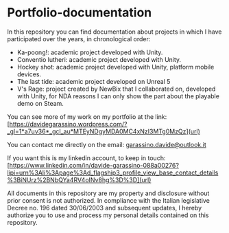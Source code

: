 # Portfolio-documentation

In this repository you can find documentation about projects in which I have participated over the years, in chronological order: 

- Ka-poong!: academic project developed with Unity.
- Conventio lutheri: academic project developed with Unity.
- Hockey shot: academic project developed with Unity, platform mobile devices.
- The last tide: academic project developed on Unreal 5
- V's Rage: project created by NewBix that I collaborated on, developed with Unity, for NDA reasons I can only show the part about the playable demo on Steam. 

You can see more of my work on my portfolio at the link: [https://davidegarassino.wordpress.com/?_gl=1*a7uv36*_gcl_au*MTEyNDgyMDA0MC4xNzI3MTg0MzQz](url)

You can contact me directly on the email: garassino.davide@outlook.it

If you want this is my linkedin account, to keep in touch: [https://www.linkedin.com/in/davide-garassino-088a00276?lipi=urn%3Ali%3Apage%3Ad_flagship3_profile_view_base_contact_details%3BiNUrz%2BNbQYa4RV4oINv8hg%3D%3D](url)

All documents in this repository are my property and disclosure without prior consent is not authorized.
In compliance with the Italian legislative Decree no. 196 dated 30/06/2003 and subsequent updates, I hereby authorize you to use and process my personal details contained on this repository.

